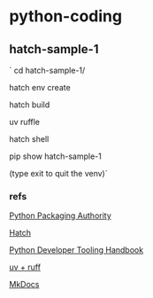 # python-coding

## hatch-sample-1
`
cd hatch-sample-1/

hatch env create

hatch build

uv ruffle

hatch shell 

pip show hatch-sample-1

(type exit to quit the venv)`



### refs

[Python Packaging Authority](https://www.pypa.io/)

[Hatch](https://hatch.pypa.io/)

[Python Developer Tooling Handbook](https://pydevtools.com/handbook/)

[uv + ruff](https://docs.astral.sh/)

[MkDocs](https://www.mkdocs.org/)

